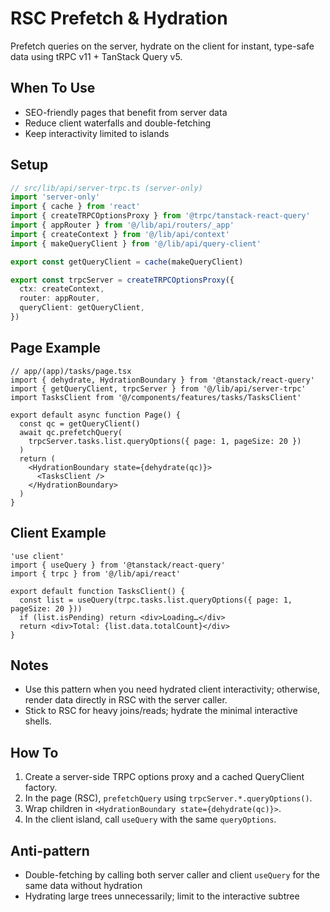 # RSC Prefetch & Hydration

Prefetch queries on the server, hydrate on the client for instant, type-safe data using tRPC v11 + TanStack Query v5.

## When To Use

- SEO-friendly pages that benefit from server data
- Reduce client waterfalls and double-fetching
- Keep interactivity limited to islands

## Setup

```ts
// src/lib/api/server-trpc.ts (server-only)
import 'server-only'
import { cache } from 'react'
import { createTRPCOptionsProxy } from '@trpc/tanstack-react-query'
import { appRouter } from '@/lib/api/routers/_app'
import { createContext } from '@/lib/api/context'
import { makeQueryClient } from '@/lib/api/query-client'

export const getQueryClient = cache(makeQueryClient)

export const trpcServer = createTRPCOptionsProxy({
  ctx: createContext,
  router: appRouter,
  queryClient: getQueryClient,
})
```

## Page Example

```tsx
// app/(app)/tasks/page.tsx
import { dehydrate, HydrationBoundary } from '@tanstack/react-query'
import { getQueryClient, trpcServer } from '@/lib/api/server-trpc'
import TasksClient from '@/components/features/tasks/TasksClient'

export default async function Page() {
  const qc = getQueryClient()
  await qc.prefetchQuery(
    trpcServer.tasks.list.queryOptions({ page: 1, pageSize: 20 })
  )
  return (
    <HydrationBoundary state={dehydrate(qc)}>
      <TasksClient />
    </HydrationBoundary>
  )
}
```

## Client Example

```tsx
'use client'
import { useQuery } from '@tanstack/react-query'
import { trpc } from '@/lib/api/react'

export default function TasksClient() {
  const list = useQuery(trpc.tasks.list.queryOptions({ page: 1, pageSize: 20 }))
  if (list.isPending) return <div>Loading…</div>
  return <div>Total: {list.data.totalCount}</div>
}
```

## Notes

- Use this pattern when you need hydrated client interactivity; otherwise, render data directly in RSC with the server caller.
- Stick to RSC for heavy joins/reads; hydrate the minimal interactive shells.

## How To

1. Create a server-side TRPC options proxy and a cached QueryClient factory.
2. In the page (RSC), `prefetchQuery` using `trpcServer.*.queryOptions()`.
3. Wrap children in `<HydrationBoundary state={dehydrate(qc)}>`.
4. In the client island, call `useQuery` with the same `queryOptions`.

## Anti-pattern

- Double-fetching by calling both server caller and client `useQuery` for the same data without hydration
- Hydrating large trees unnecessarily; limit to the interactive subtree
